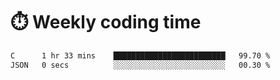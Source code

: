 
# :stopwatch: Weekly coding time
<!--START_SECTION:waka-->

```txt
C      1 hr 33 mins    █████████████████████████   99.70 %
JSON   0 secs          ░░░░░░░░░░░░░░░░░░░░░░░░░   00.30 %
```

<!--END_SECTION:waka-->


<!-- <p> <img src="https://github-readme-stats.vercel.app/api?username=cozgerest&show_icons=true&hide_border=false" />  </p> -->

